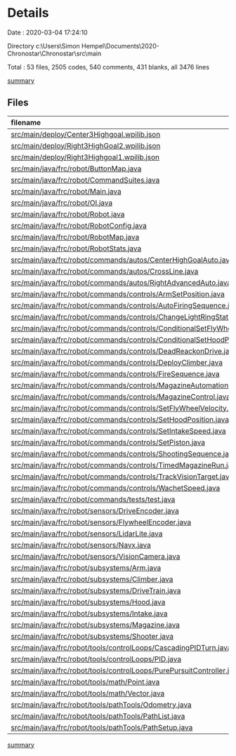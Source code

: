 # Details

Date : 2020-03-04 17:24:10

Directory c:\Users\Simon Hempel\Documents\2020-Chronostar\Chronostar\src\main

Total : 53 files,  2505 codes, 540 comments, 431 blanks, all 3476 lines

[summary](results.md)

## Files
| filename | language | code | comment | blank | total |
| :--- | :--- | ---: | ---: | ---: | ---: |
| [src/main/deploy/Center3Highgoal.wpilib.json](/src/main/deploy/Center3Highgoal.wpilib.json) | JSON | 1 | 0 | 0 | 1 |
| [src/main/deploy/Right3HighGoal2.wpilib.json](/src/main/deploy/Right3HighGoal2.wpilib.json) | JSON | 1 | 0 | 0 | 1 |
| [src/main/deploy/Right3Highgoal1.wpilib.json](/src/main/deploy/Right3Highgoal1.wpilib.json) | JSON | 1 | 0 | 0 | 1 |
| [src/main/java/frc/robot/ButtonMap.java](/src/main/java/frc/robot/ButtonMap.java) | Java | 98 | 11 | 4 | 113 |
| [src/main/java/frc/robot/CommandSuites.java](/src/main/java/frc/robot/CommandSuites.java) | Java | 33 | 9 | 6 | 48 |
| [src/main/java/frc/robot/Main.java](/src/main/java/frc/robot/Main.java) | Java | 9 | 16 | 5 | 30 |
| [src/main/java/frc/robot/OI.java](/src/main/java/frc/robot/OI.java) | Java | 8 | 10 | 4 | 22 |
| [src/main/java/frc/robot/Robot.java](/src/main/java/frc/robot/Robot.java) | Java | 126 | 6 | 18 | 150 |
| [src/main/java/frc/robot/RobotConfig.java](/src/main/java/frc/robot/RobotConfig.java) | Java | 122 | 9 | 21 | 152 |
| [src/main/java/frc/robot/RobotMap.java](/src/main/java/frc/robot/RobotMap.java) | Java | 108 | 6 | 36 | 150 |
| [src/main/java/frc/robot/RobotStats.java](/src/main/java/frc/robot/RobotStats.java) | Java | 18 | 9 | 4 | 31 |
| [src/main/java/frc/robot/commands/autos/CenterHighGoalAuto.java](/src/main/java/frc/robot/commands/autos/CenterHighGoalAuto.java) | Java | 18 | 14 | 4 | 36 |
| [src/main/java/frc/robot/commands/autos/CrossLine.java](/src/main/java/frc/robot/commands/autos/CrossLine.java) | Java | 9 | 14 | 4 | 27 |
| [src/main/java/frc/robot/commands/autos/RightAdvancedAuto.java](/src/main/java/frc/robot/commands/autos/RightAdvancedAuto.java) | Java | 14 | 14 | 4 | 32 |
| [src/main/java/frc/robot/commands/controls/ArmSetPosition.java](/src/main/java/frc/robot/commands/controls/ArmSetPosition.java) | Java | 13 | 11 | 5 | 29 |
| [src/main/java/frc/robot/commands/controls/AutoFiringSequence.java](/src/main/java/frc/robot/commands/controls/AutoFiringSequence.java) | Java | 9 | 14 | 4 | 27 |
| [src/main/java/frc/robot/commands/controls/ChangeLightRingState.java](/src/main/java/frc/robot/commands/controls/ChangeLightRingState.java) | Java | 13 | 11 | 5 | 29 |
| [src/main/java/frc/robot/commands/controls/ConditionalSetFlyWheelVelocity.java](/src/main/java/frc/robot/commands/controls/ConditionalSetFlyWheelVelocity.java) | Java | 23 | 14 | 8 | 45 |
| [src/main/java/frc/robot/commands/controls/ConditionalSetHoodPosition.java](/src/main/java/frc/robot/commands/controls/ConditionalSetHoodPosition.java) | Java | 24 | 14 | 9 | 47 |
| [src/main/java/frc/robot/commands/controls/DeadReackonDrive.java](/src/main/java/frc/robot/commands/controls/DeadReackonDrive.java) | Java | 35 | 14 | 10 | 59 |
| [src/main/java/frc/robot/commands/controls/DeployClimber.java](/src/main/java/frc/robot/commands/controls/DeployClimber.java) | Java | 10 | 14 | 5 | 29 |
| [src/main/java/frc/robot/commands/controls/FireSequence.java](/src/main/java/frc/robot/commands/controls/FireSequence.java) | Java | 9 | 16 | 5 | 30 |
| [src/main/java/frc/robot/commands/controls/MagazineAutomation.java](/src/main/java/frc/robot/commands/controls/MagazineAutomation.java) | Java | 8 | 14 | 4 | 26 |
| [src/main/java/frc/robot/commands/controls/MagazineControl.java](/src/main/java/frc/robot/commands/controls/MagazineControl.java) | Java | 29 | 14 | 10 | 53 |
| [src/main/java/frc/robot/commands/controls/SetFlyWheelVelocity.java](/src/main/java/frc/robot/commands/controls/SetFlyWheelVelocity.java) | Java | 14 | 11 | 6 | 31 |
| [src/main/java/frc/robot/commands/controls/SetHoodPosition.java](/src/main/java/frc/robot/commands/controls/SetHoodPosition.java) | Java | 13 | 11 | 6 | 30 |
| [src/main/java/frc/robot/commands/controls/SetIntakeSpeed.java](/src/main/java/frc/robot/commands/controls/SetIntakeSpeed.java) | Java | 13 | 11 | 5 | 29 |
| [src/main/java/frc/robot/commands/controls/SetPiston.java](/src/main/java/frc/robot/commands/controls/SetPiston.java) | Java | 27 | 12 | 11 | 50 |
| [src/main/java/frc/robot/commands/controls/ShootingSequence.java](/src/main/java/frc/robot/commands/controls/ShootingSequence.java) | Java | 9 | 14 | 5 | 28 |
| [src/main/java/frc/robot/commands/controls/TimedMagazineRun.java](/src/main/java/frc/robot/commands/controls/TimedMagazineRun.java) | Java | 28 | 14 | 10 | 52 |
| [src/main/java/frc/robot/commands/controls/TrackVisionTarget.java](/src/main/java/frc/robot/commands/controls/TrackVisionTarget.java) | Java | 30 | 14 | 12 | 56 |
| [src/main/java/frc/robot/commands/controls/WachetSpeed.java](/src/main/java/frc/robot/commands/controls/WachetSpeed.java) | Java | 20 | 11 | 5 | 36 |
| [src/main/java/frc/robot/commands/tests/test.java](/src/main/java/frc/robot/commands/tests/test.java) | Java | 19 | 14 | 8 | 41 |
| [src/main/java/frc/robot/sensors/DriveEncoder.java](/src/main/java/frc/robot/sensors/DriveEncoder.java) | Java | 30 | 0 | 6 | 36 |
| [src/main/java/frc/robot/sensors/FlywheelEncoder.java](/src/main/java/frc/robot/sensors/FlywheelEncoder.java) | Java | 5 | 9 | 4 | 18 |
| [src/main/java/frc/robot/sensors/LidarLite.java](/src/main/java/frc/robot/sensors/LidarLite.java) | Java | 24 | 9 | 5 | 38 |
| [src/main/java/frc/robot/sensors/Navx.java](/src/main/java/frc/robot/sensors/Navx.java) | Java | 70 | 0 | 7 | 77 |
| [src/main/java/frc/robot/sensors/VisionCamera.java](/src/main/java/frc/robot/sensors/VisionCamera.java) | Java | 110 | 0 | 13 | 123 |
| [src/main/java/frc/robot/subsystems/Arm.java](/src/main/java/frc/robot/subsystems/Arm.java) | Java | 102 | 23 | 11 | 136 |
| [src/main/java/frc/robot/subsystems/Climber.java](/src/main/java/frc/robot/subsystems/Climber.java) | Java | 40 | 10 | 5 | 55 |
| [src/main/java/frc/robot/subsystems/DriveTrain.java](/src/main/java/frc/robot/subsystems/DriveTrain.java) | Java | 246 | 10 | 28 | 284 |
| [src/main/java/frc/robot/subsystems/Hood.java](/src/main/java/frc/robot/subsystems/Hood.java) | Java | 99 | 18 | 7 | 124 |
| [src/main/java/frc/robot/subsystems/Intake.java](/src/main/java/frc/robot/subsystems/Intake.java) | Java | 36 | 10 | 6 | 52 |
| [src/main/java/frc/robot/subsystems/Magazine.java](/src/main/java/frc/robot/subsystems/Magazine.java) | Java | 84 | 14 | 7 | 105 |
| [src/main/java/frc/robot/subsystems/Shooter.java](/src/main/java/frc/robot/subsystems/Shooter.java) | Java | 67 | 13 | 7 | 87 |
| [src/main/java/frc/robot/tools/controlLoops/CascadingPIDTurn.java](/src/main/java/frc/robot/tools/controlLoops/CascadingPIDTurn.java) | Java | 49 | 10 | 11 | 70 |
| [src/main/java/frc/robot/tools/controlLoops/PID.java](/src/main/java/frc/robot/tools/controlLoops/PID.java) | Java | 93 | 1 | 14 | 108 |
| [src/main/java/frc/robot/tools/controlLoops/PurePursuitController.java](/src/main/java/frc/robot/tools/controlLoops/PurePursuitController.java) | Java | 265 | 22 | 14 | 301 |
| [src/main/java/frc/robot/tools/math/Point.java](/src/main/java/frc/robot/tools/math/Point.java) | Java | 33 | 0 | 3 | 36 |
| [src/main/java/frc/robot/tools/math/Vector.java](/src/main/java/frc/robot/tools/math/Vector.java) | Java | 32 | 0 | 2 | 34 |
| [src/main/java/frc/robot/tools/pathTools/Odometry.java](/src/main/java/frc/robot/tools/pathTools/Odometry.java) | Java | 146 | 16 | 16 | 178 |
| [src/main/java/frc/robot/tools/pathTools/PathList.java](/src/main/java/frc/robot/tools/pathTools/PathList.java) | Java | 27 | 9 | 12 | 48 |
| [src/main/java/frc/robot/tools/pathTools/PathSetup.java](/src/main/java/frc/robot/tools/pathTools/PathSetup.java) | Java | 35 | 0 | 10 | 45 |

[summary](results.md)